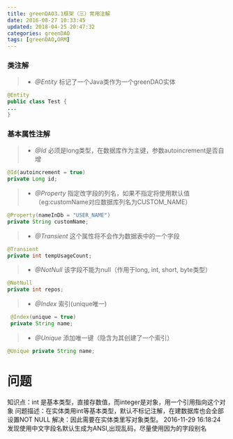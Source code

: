 ```yaml
---
title: greenDAO3.1框架（三）常用注解
date: 2016-08-27 10:33:45
updated: 2018-04-25 20:47:32categories: greenDAO
tags: [greenDAO,ORM]
---
```

### 类注解
>* *@Entity* 标记了一个Java类作为一个greenDAO实体
```java
@Entity
public class Test {
...
}
```

### 基本属性注解
>* *@Id* 必须是long类型，在数据库作为主键，参数autoincrement是否自增
```java
@Id(autoincrement = true)
private Long id;
```

>* *@Property* 指定改字段的列名，如果不指定将使用默认值（eg:customName对应数据库列名为CUSTOM_NAME）
```java
@Property(nameInDb = "USER_NAME")
private String customName;
```

>* *@Transient* 这个属性将不会作为数据表中的一个字段
```java
@Transient
private int tempUsageCount;
```

>* *@NotNull* 该字段不能为null（作用于long, int, short, byte类型）
```java
@NotNull
private int repos;
```

>* *@Index* 索引(unique唯一)
```java
 @Index(unique = true)
 private String name;
```

>* *@Unique* 添加唯一键（隐含为其创建了一个索引）
```java
@Unique private String name;
```

# 问题
知识点：int 是基本类型，直接存数值，而integer是对象，用一个引用指向这个对象
问题描述：在实体类用int等基本类型，默认不标记注解，在建数据库也会全部设置NOT NULL
解决：因此需要在实体类里写对象类型。
2016-11-29 16:18:24 发现使用中文字段名默认生成为ANSI,出现乱码，尽量使用因为的字段别名


